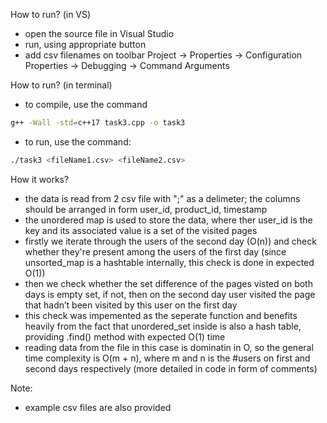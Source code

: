 How to run? (in VS)
- open the source file in Visual Studio
- run, using appropriate button
- add csv filenames on toolbar Project -> Properties -> Configuration Properties -> Debugging -> Command Arguments 

How to run? (in terminal)
- to compile, use the command 
```bash 
g++ -Wall -std=c++17 task3.cpp -o task3
```
- to run, use the command:
```bash
./task3 <fileName1.csv> <fileName2.csv>
```

How it works?
- the data is read from 2 csv file with ";" as a delimeter; the columns should be arranged in form user_id,  product_id, timestamp
- the unordered map is used to store the data, where ther user_id is the key and its associated value is a set of the visited pages
- firstly we iterate through the users of the second day (O(n)) and check whether they're present among the users of the first day (since unsorted_map is a hashtable internally, this check is done in expected O(1))
- then we check whether the set difference of the pages visted on both days is empty set, if not, then on the second day user visited the page that hadn’t been visited by this user on the first day
- this check was impemented as the seperate function and benefits heavily from the fact that unordered_set inside is also a hash table, providing .find() method with expected O(1) time
- reading data from the file in this case is dominatin in O, so the general time complexity is O(m + n), where m and n is the #users on first and second days respectively (more detailed in code in form of comments)

Note:
- example csv files are also provided




